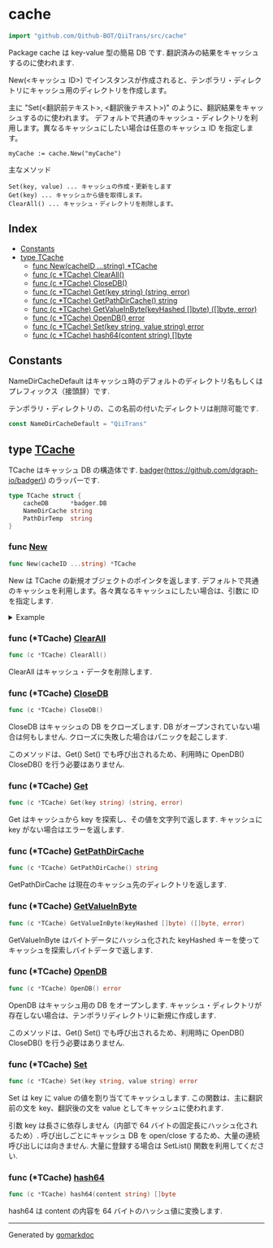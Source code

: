 <!-- Code generated by gomarkdoc. DO NOT EDIT -->

# cache

```go
import "github.com/Qithub-BOT/QiiTrans/src/cache"
```

Package cache は key\-value 型の簡易 DB です. 翻訳済みの結果をキャッシュするのに使われます.

New\(\<キャッシュ ID\>\) でインスタンスが作成されると、テンポラリ・ディレクトリにキャッシュ用のディレクトリを作成します。

主に "Set\(\<翻訳前テキスト\>, \<翻訳後テキスト\>\)" のように、翻訳結果をキャッシュするのに使われます。 デフォルトで共通のキャッシュ・ディレクトリを利用します。異なるキャッシュにしたい場合は任意のキャッシュ ID を指定します。

```
myCache := cache.New("myCache")
```

主なメソッド

```
Set(key, value) ... キャッシュの作成・更新をします
Get(key) ... キャッシュから値を取得します。
ClearAll() ... キャッシュ・ディレクトリを削除します。
```

## Index

- [Constants](<#constants>)
- [type TCache](<#TCache>)
  - [func New\(cacheID ...string\) \*TCache](<#New>)
  - [func \(c \*TCache\) ClearAll\(\)](<#TCache.ClearAll>)
  - [func \(c \*TCache\) CloseDB\(\)](<#TCache.CloseDB>)
  - [func \(c \*TCache\) Get\(key string\) \(string, error\)](<#TCache.Get>)
  - [func \(c \*TCache\) GetPathDirCache\(\) string](<#TCache.GetPathDirCache>)
  - [func \(c \*TCache\) GetValueInByte\(keyHashed \[\]byte\) \(\[\]byte, error\)](<#TCache.GetValueInByte>)
  - [func \(c \*TCache\) OpenDB\(\) error](<#TCache.OpenDB>)
  - [func \(c \*TCache\) Set\(key string, value string\) error](<#TCache.Set>)
  - [func \(c \*TCache\) hash64\(content string\) \[\]byte](<#TCache.hash64>)


## Constants

<a name="NameDirCacheDefault"></a>NameDirCacheDefault はキャッシュ時のデフォルトのディレクトリ名もしくはプレフィックス（接頭辞）です.

テンポラリ・ディレクトリの、この名前の付いたディレクトリは削除可能です.

```go
const NameDirCacheDefault = "QiiTrans"
```

<a name="TCache"></a>
## type [TCache](<https://github.com/Qithub-BOT/QiiTrans/blob/main/src/cache/TCache.go#L11-L15>)

TCache はキャッシュ DB の構造体です. [badger](<https://pkg.go.dev/github.com/dgraph-io/badger/v3/>)\(https://github.com/dgraph-io/badger\) のラッパーです.

```go
type TCache struct {
    cacheDB      *badger.DB
    NameDirCache string
    PathDirTemp  string
}
```

<a name="New"></a>
### func [New](<https://github.com/Qithub-BOT/QiiTrans/blob/main/src/cache/New.go#L10>)

```go
func New(cacheID ...string) *TCache
```

New は TCache の新規オブジェクトのポインタを返します. デフォルトで共通のキャッシュを利用します。各々異なるキャッシュにしたい場合は、引数に ID を指定します.

<details><summary>Example</summary>
<p>



```go
package main

import (
	"fmt"

	"github.com/Qithub-BOT/QiiTrans/src/cache"
)

func main() {
	// 汎用のキャッシュにしたくない場合は ID を指定する。この場合は "my sample DB".
	tmpCache := cache.New("my sample DB")

	// 終了時にキャッシュを削除したい場合は defer で ClearAll する
	defer tmpCache.ClearAll()

	phraseOriginal := "Hello, world!"
	phraseTranslated := "世界よ、こんにちは！"

	// Set でキャッシュに登録
	err := tmpCache.Set(phraseOriginal, phraseTranslated)
	if err != nil {
		panic(err)
	}

	// Get でキャッシュから取得
	result, err := tmpCache.Get(phraseOriginal)
	if err != nil {
		panic(err)
	}

	fmt.Println(result)
}
```

#### Output

```
世界よ、こんにちは！
```

</p>
</details>

<a name="TCache.ClearAll"></a>
### func \(\*TCache\) [ClearAll](<https://github.com/Qithub-BOT/QiiTrans/blob/main/src/cache/TCache.ClearAll.go#L10>)

```go
func (c *TCache) ClearAll()
```

ClearAll はキャッシュ・データを削除します.

<a name="TCache.CloseDB"></a>
### func \(\*TCache\) [CloseDB](<https://github.com/Qithub-BOT/QiiTrans/blob/main/src/cache/TCache.CloseDB.go#L11>)

```go
func (c *TCache) CloseDB()
```

CloseDB はキャッシュの DB をクローズします. DB がオープンされていない場合は何もしません. クローズに失敗した場合はパニックを起こします.

このメソッドは、Get\(\) Set\(\) でも呼び出されるため、利用時に OpenDB\(\) CloseDB\(\) を行う必要はありません.

<a name="TCache.Get"></a>
### func \(\*TCache\) [Get](<https://github.com/Qithub-BOT/QiiTrans/blob/main/src/cache/TCache.Get.go#L5>)

```go
func (c *TCache) Get(key string) (string, error)
```

Get はキャッシュから key を探索し、その値を文字列で返します. キャッシュに key がない場合はエラーを返します.

<a name="TCache.GetPathDirCache"></a>
### func \(\*TCache\) [GetPathDirCache](<https://github.com/Qithub-BOT/QiiTrans/blob/main/src/cache/TCache.GetPathDirCache.go#L6>)

```go
func (c *TCache) GetPathDirCache() string
```

GetPathDirCache は現在のキャッシュ先のディレクトリを返します.

<a name="TCache.GetValueInByte"></a>
### func \(\*TCache\) [GetValueInByte](<https://github.com/Qithub-BOT/QiiTrans/blob/main/src/cache/TCache.GetValueInByte.go#L9>)

```go
func (c *TCache) GetValueInByte(keyHashed []byte) ([]byte, error)
```

GetValueInByte はバイトデータにハッシュ化された keyHashed キーを使ってキャッシュを探索しバイトデータで返します.

<a name="TCache.OpenDB"></a>
### func \(\*TCache\) [OpenDB](<https://github.com/Qithub-BOT/QiiTrans/blob/main/src/cache/TCache.OpenDB.go#L12>)

```go
func (c *TCache) OpenDB() error
```

OpenDB はキャッシュ用の DB をオープンします. キャッシュ・ディレクトリが存在しない場合は、テンポラリディレクトリに新規に作成します.

このメソッドは、Get\(\) Set\(\) でも呼び出されるため、利用時に OpenDB\(\) CloseDB\(\) を行う必要はありません.

<a name="TCache.Set"></a>
### func \(\*TCache\) [Set](<https://github.com/Qithub-BOT/QiiTrans/blob/main/src/cache/TCache.Set.go#L14>)

```go
func (c *TCache) Set(key string, value string) error
```

Set は key に value の値を割り当ててキャッシュします. この関数は、主に翻訳前の文を key、翻訳後の文を value としてキャッシュに使われます.

引数 key は長さに依存しません（内部で 64 バイトの固定長にハッシュ化されるため）. 呼び出しごとにキャッシュ DB を open/close するため、大量の連続呼び出しには向きません. 大量に登録する場合は SetList\(\) 関数を利用してください.

<a name="TCache.hash64"></a>
### func \(\*TCache\) [hash64](<https://github.com/Qithub-BOT/QiiTrans/blob/main/src/cache/TCache.hash64.go#L6>)

```go
func (c *TCache) hash64(content string) []byte
```

hash64 は content の内容を 64 バイトのハッシュ値に変換します.

------

Generated by [gomarkdoc](<https://github.com/princjef/gomarkdoc>)
